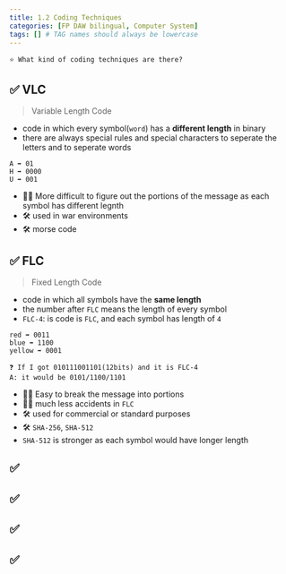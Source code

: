 ```yaml
---
title: 1.2 Coding Techniques
categories: [FP DAW bilingual, Computer System]
tags: [] # TAG names should always be lowercase
---
```


```
⭐️ What kind of coding techniques are there?
```

## ✅ VLC

> Variable Length Code

- code in which every symbol(`word`) has a **different length** in binary
- there are always special rules and special characters to seperate the letters and to seperate words

```
A ➡️ 01
H ➡️ 0000
U ➡️ 001
```

- 👎🏻 More difficult to figure out the portions of the message as each symbol has different legnth
- 🛠️ used in war environments
- 🛠️ morse code

## ✅ FLC

> Fixed Length Code

- code in which all symbols have the **same length**
- the number after `FLC` means the length of every symbol
- `FLC-4`: is code is `FLC`, and each symbol has length of `4`

```
red ➡️ 0011
blue ➡️ 1100
yellow ➡️ 0001
```

```
❓ If I got 010111001101(12bits) and it is FLC-4
A: it would be 0101/1100/1101
```

- 👍🏻 Easy to break the message into portions
- 👍🏻 much less accidents in `FLC`
- 🛠️ used for commercial or standard purposes
- 🛠️ `SHA-256`, `SHA-512`
- `SHA-512` is stronger as each symbol would have longer length

## ✅

## ✅

## ✅

## ✅
